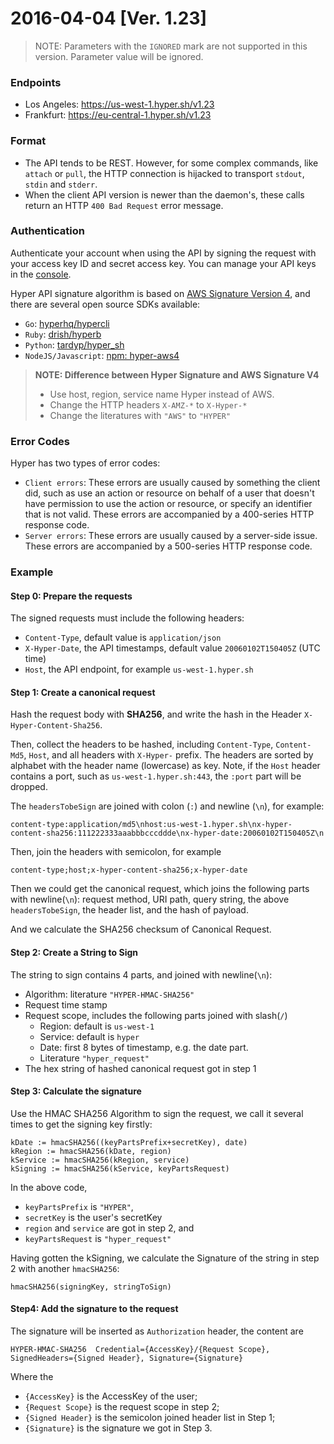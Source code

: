 # 2016-04-04 [Ver. 1.23]

> NOTE: Parameters with the `IGNORED` mark are not supported in this version. Parameter value will be ignored.

### Endpoints

- Los Angeles: https://us-west-1.hyper.sh/v1.23
- Frankfurt: https://eu-central-1.hyper.sh/v1.23

### Format
 - The API tends to be REST. However, for some complex commands, like `attach`
   or `pull`, the HTTP connection is hijacked to transport `stdout`,
   `stdin` and `stderr`.
 - When the client API version is newer than the daemon's, these calls return an HTTP
   `400 Bad Request` error message.

### Authentication
Authenticate your account when using the API by signing the request with your access key ID and secret access key. You can manage your API keys in the [console](https://console.hyper.sh).

Hyper API signature algorithm is based on [AWS Signature Version 4](http://docs.aws.amazon.com/general/latest/gr/sigv4_signing.html), and there are several open source SDKs available:

- `Go`: [hyperhq/hypercli](https://github.com/hyperhq/hypercli/blob/302a6b530148f6a777cd6b8772f706ab5e3da46b/vendor/src/github.com/docker/engine-api/client/sign4.go#L73)
- `Ruby`: [drish/hyperb](https://github.com/drish/hyperb)
- `Python`: [tardyp/hyper_sh](https://github.com/tardyp/hyper_sh/blob/master/hyper_sh/requests_aws4auth/aws4auth.py)
- `NodeJS/Javascript`: [npm: hyper-aws4](https://www.npmjs.com/package/hyper-aws4)

> **NOTE: Difference between Hyper Signature and AWS Signature V4**
> - Use host, region, service name Hyper instead of AWS.
> - Change the HTTP headers `X-AMZ-*` to `X-Hyper-*`
> - Change the literatures with `"AWS"` to `"HYPER"`

### Error Codes
Hyper has two types of error codes:

- `Client errors`: These errors are usually caused by something the client did, such as use an action or resource on behalf of a user that doesn't have permission to use the action or resource, or specify an identifier that is not valid. These errors are accompanied by a 400-series HTTP response code.
- `Server errors`: These errors are usually caused by a server-side issue. These errors are accompanied by a 500-series HTTP response code.

### Example

#### Step 0: Prepare the requests

The signed requests must include the following headers:

- `Content-Type`, default value is `application/json`
- `X-Hyper-Date`, the API timestamps, default value `20060102T150405Z` (UTC time)
- `Host`, the API endpoint, for example `us-west-1.hyper.sh`

#### Step 1: Create a canonical request

Hash the request body with **SHA256**, and write the hash in the Header `X-Hyper-Content-Sha256`.

Then, collect the headers to be hashed, including `Content-Type`, `Content-Md5`, `Host`, and all headers with `X-Hyper-` prefix. The headers are sorted by alphabet with the header name (lowercase) as key. Note, if the `Host` header contains a port, such as `us-west-1.hyper.sh:443`, the `:port` part will be dropped.

The `headersTobeSign` are joined with colon (`:`) and newline (`\n`), for example:

```
content-type:application/md5\nhost:us-west-1.hyper.sh\nx-hyper-content-sha256:111222333aaabbbcccddde\nx-hyper-date:20060102T150405Z\n
```

Then, join the headers with semicolon, for example

```
content-type;host;x-hyper-content-sha256;x-hyper-date
```

Then we could get the canonical request, which joins the following parts with newline(`\n`): request method, URI path, query string, the above `headersTobeSign`, the header list, and the hash of payload.

And we calculate the SHA256 checksum of Canonical Request.

#### Step 2:  Create a String to Sign

The string to sign contains 4 parts, and joined with newline(`\n`):

- Algorithm: literature `"HYPER-HMAC-SHA256"`
- Request time stamp
- Request scope, includes the following parts joined with slash(`/`)
  - Region: default is `us-west-1`
  - Service: default is `hyper`
  - Date: first 8 bytes of timestamp, e.g. the date part.
  - Literature `"hyper_request"`
- The hex string of hashed canonical request got in step 1

#### Step 3: Calculate the signature

Use the HMAC SHA256 Algorithm to sign the request, we call it several times to get the signing key firstly:

```
kDate := hmacSHA256((keyPartsPrefix+secretKey), date)
kRegion := hmacSHA256(kDate, region)
kService := hmacSHA256(kRegion, service)
kSigning := hmacSHA256(kService, keyPartsRequest)
```

In the above code,

- `keyPartsPrefix` is `"HYPER"`,
- `secretKey` is the user's secretKey
- `region` and `service` are got in step 2, and
- `keyPartsRequest` is `"hyper_request"`

Having gotten the kSigning, we calculate the Signature of the string in step 2 with another `hmacSHA256`:

`hmacSHA256(signingKey, stringToSign)`

#### Step4: Add the signature to the request

The signature will be inserted as `Authorization` header, the content are

```
HYPER-HMAC-SHA256  Credential={AccessKey}/{Request Scope}, SignedHeaders={Signed Header}, Signature={Signature}
```

Where the

- `{AccessKey}` is the AccessKey of the user;
- `{Request Scope}` is the request scope in step 2;
- `{Signed Header}` is the semicolon joined header list in Step 1;
- `{Signature}` is the signature we got in Step 3.
